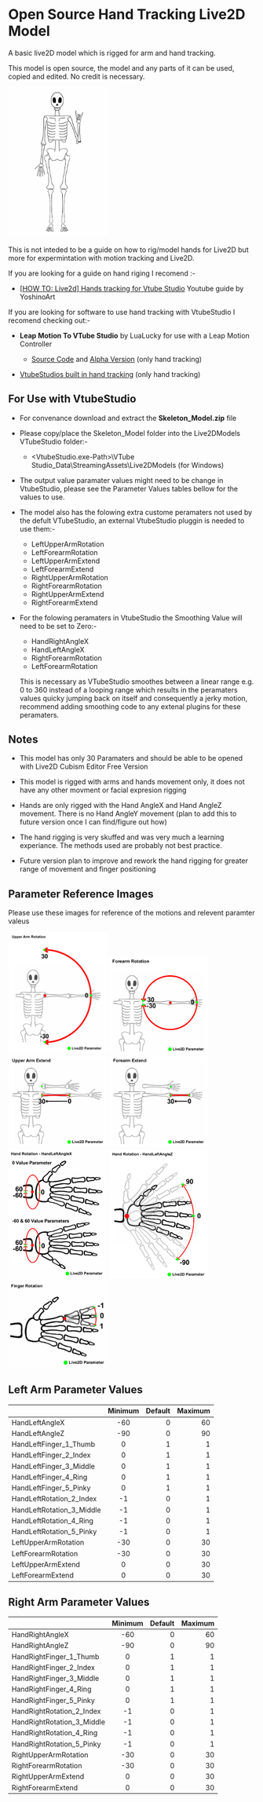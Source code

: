 # Open Source Hand Tracking Live2D Model
A basic live2D model which is rigged for arm and hand tracking. 

This model is open source, the model and any parts of it can be used, copied and edited. No credit is necessary.

<img src="https://github.com/BluePengcho/Open_Source_Hand_Tracking_Live2D_Model/blob/main/Reference_Images/Skeleton.png" width="40%" height="40%">


This is not inteded to be a guide on how to rig/model hands for Live2D but more for expermintation with motion tracking and Live2D.

If you are looking for a guide on hand riging I recomend :-

* [[HOW TO: Live2d] Hands tracking for Vtube Studio](https://www.youtube.com/watch?v=oqdIBafz6i8) Youtube guide by YoshinoArt 


If you are looking for software to use hand tracking with VtubeStudio I recomend checking out:-

* **Leap Motion To VTube Studio** by LuaLucky for use with a Leap Motion Controller 
    * [Source Code](https://github.com/lualucky/LeapMotionToVTubeStudio) and [Alpha Version](https://lualucky.itch.io/leapmotion-to-vtube-studio-plugin) (only hand tracking) 

* [VtubeStudios built in hand tracking](https://github.com/DenchiSoft/VTubeStudio/wiki/Hand-Tracking) (only hand tracking)  

**For Use with VtubeStudio**
------
* For convenance download and extract the **Skeleton_Model.zip** file   
* Please copy/place the Skeleton_Model folder into the Live2DModels VTubeStudio folder:-
   *  <VtubeStudio.exe-Path>\VTube Studio_Data\StreamingAssets\Live2DModels (for Windows) 
   
* The output value paramater values might need to be change in VtubeStudio, please see the Parameter Values tables bellow for the values to use.  
   
* The model also has the folowing extra custome peramaters not used by the defult VTubeStudio, an external VtubeStudio pluggin is needed to use them:-
   * LeftUpperArmRotation
   * LeftForearmRotation
   * LeftUpperArmExtend
   * LeftForearmExtend
   * RightUpperArmRotation
   * RightForearmRotation
   * RightUpperArmExtend
   * RightForearmExtend
   
 * For the folowing peramaters in VtubeStudio the Smoothing Value will need to be set to Zero:-
   * HandRightAngleX
   * HandLeftAngleX
   * RightForearmRotation
   * LeftForearmRotation

   This is necessary as VTubeStudio smoothes between a linear range e.g. 0 to 360 instead of a looping range which results in the peramaters values quicky jumping back on itself and consequently a jerky motion, recommend adding smoothing code to any extenal plugins for these peramaters.  



**Notes**
------

* This model has only 30 Paramaters and should be able to be opened with Live2D Cubism Editor Free Version 
* This model is rigged with arms and hands movement only, it does not have any other movment or facial expresion rigging
* Hands are only rigged with the Hand AngleX and Hand AngleZ movement. There is no Hand AngleY movement (plan to add this to future version once I can  find/figure out how)
  
* The hand rigging is very skuffed and was very much a learning experiance. The methods used are probably not best practice. 
* Future version plan to improve and rework the hand rigging for greater range of movement and finger positioning     

**Parameter Reference Images**
------
Please use these images for reference of the motions and relevent paramter valeus 

<img src="https://github.com/BluePengcho/Open_Source_Hand_Tracking_Live2D_Model/blob/main/Reference_Images/Live2D_Upper_Arm_Rotation.png" width="40%" height="40%">

<img src="https://github.com/BluePengcho/Open_Source_Hand_Tracking_Live2D_Model/blob/main/Reference_Images/Live2D_Forearm_Rotation.png" width="40%" height="40%">

<img src="https://github.com/BluePengcho/Open_Source_Hand_Tracking_Live2D_Model/blob/main/Reference_Images/Live2d_Upper_Arm_Extension.png" width="40%" height="40%">

<img src="https://github.com/BluePengcho/Open_Source_Hand_Tracking_Live2D_Model/blob/main/Reference_Images/Live2D_Forearm_Extension.png" width="40%" height="40%">

<img src="https://github.com/BluePengcho/Open_Source_Hand_Tracking_Live2D_Model/blob/main/Reference_Images/Live2D_Hand_Rotation_AngleX.png" width="40%" height="40%">

<img src="https://github.com/BluePengcho/Open_Source_Hand_Tracking_Live2D_Model/blob/main/Reference_Images/Live2D_Hand_Rotation_AngleZ.png" width="40%" height="40%">

<img src="https://github.com/BluePengcho/Open_Source_Hand_Tracking_Live2D_Model/blob/main/Reference_Images/Live2D_Finger_Rotation.png" width="40%" height="40%">

**Left Arm Parameter Values**
------
|         | Minimum            | Default   |Maximum   |
| ------------- |:-------------:| -----:| -----:|
|HandLeftAngleX|             -60|  0| 60|
|HandLeftAngleZ|             -90|  0| 90|
|HandLeftFinger_1_Thumb|       0|  1|  1|
|HandLeftFinger_2_Index |      0|  1|  1|
|HandLeftFinger_3_Middle|      0|  1|  1|
|HandLeftFinger_4_Ring |       0|  1|  1|
|HandLeftFinger_5_Pinky|       0|  1|  1|
|HandLeftRotation_2_Index |   -1|  0|  1|
|HandLeftRotation_3_Middle|   -1|  0|  1|
|HandLeftRotation_4_Ring |    -1|  0|  1|
|HandLeftRotation_5_Pinky|    -1|  0|  1|
|LeftUpperArmRotation|       -30|  0| 30|
|LeftForearmRotation |       -30|  0| 30|
|LeftUpperArmExtend |          0|  0| 30|
|LeftForearmExtend |           0|  0| 30|

**Right Arm Parameter Values**
------

|         | Minimum            | Default   |Maximum   |
| ------------- |:-------------:| -----:| -----:|
|HandRightAngleX|             -60|  0| 60|
|HandRightAngleZ|             -90|  0| 90|
|HandRightFinger_1_Thumb|       0|  1|  1|
|HandRightFinger_2_Index |      0|  1|  1|
|HandRightFinger_3_Middle|      0|  1|  1|
|HandRightFinger_4_Ring |       0|  1|  1|
|HandRightFinger_5_Pinky|       0|  1|  1|
|HandRightRotation_2_Index |   -1|  0|  1|
|HandRightRotation_3_Middle|   -1|  0|  1|
|HandRightRotation_4_Ring |    -1|  0|  1|
|HandRightRotation_5_Pinky|    -1|  0|  1|
|RightUpperArmRotation|       -30|  0| 30|
|RightForearmRotation |       -30|  0| 30|
|RightUpperArmExtend |          0|  0| 30|
|RightForearmExtend |           0|  0| 30|
